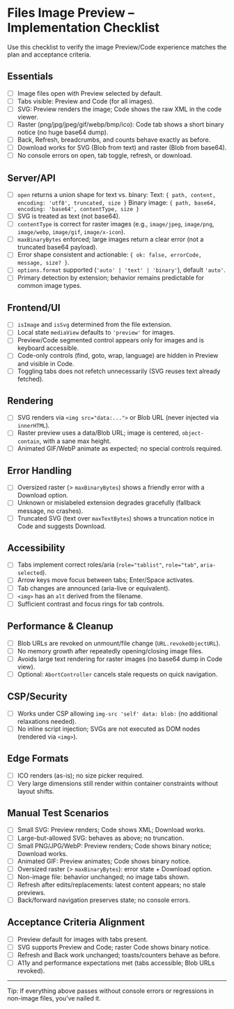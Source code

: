 # Files Image Preview – Implementation Checklist

Use this checklist to verify the image Preview/Code experience matches the plan and acceptance criteria.

## Essentials
- [ ] Image files open with Preview selected by default.
- [ ] Tabs visible: Preview and Code (for all images).
- [ ] SVG: Preview renders the image; Code shows the raw XML in the code viewer.
- [ ] Raster (png/jpg/jpeg/gif/webp/bmp/ico): Code tab shows a short binary notice (no huge base64 dump).
- [ ] Back, Refresh, breadcrumbs, and counts behave exactly as before.
- [ ] Download works for SVG (Blob from text) and raster (Blob from base64).
- [ ] No console errors on open, tab toggle, refresh, or download.

## Server/API
- [ ] `open` returns a union shape for text vs. binary:
      Text: `{ path, content, encoding: 'utf8', truncated, size }`
      Binary image: `{ path, base64, encoding: 'base64', contentType, size }`
- [ ] SVG is treated as text (not base64).
- [ ] `contentType` is correct for raster images (e.g., `image/jpeg`, `image/png`, `image/webp`, `image/gif`, `image/x-icon`).
- [ ] `maxBinaryBytes` enforced; large images return a clear error (not a truncated base64 payload).
- [ ] Error shape consistent and actionable: `{ ok: false, errorCode, message, size? }`.
- [ ] `options.format` supported (`'auto' | 'text' | 'binary'`), default `'auto'`.
- [ ] Primary detection by extension; behavior remains predictable for common image types.

## Frontend/UI
- [ ] `isImage` and `isSvg` determined from the file extension.
- [ ] Local state `mediaView` defaults to `'preview'` for images.
- [ ] Preview/Code segmented control appears only for images and is keyboard accessible.
- [ ] Code-only controls (find, goto, wrap, language) are hidden in Preview and visible in Code.
- [ ] Toggling tabs does not refetch unnecessarily (SVG reuses text already fetched).

## Rendering
- [ ] SVG renders via `<img src="data:...">` or Blob URL (never injected via `innerHTML`).
- [ ] Raster preview uses a data/Blob URL; image is centered, `object-contain`, with a sane max height.
- [ ] Animated GIF/WebP animate as expected; no special controls required.

## Error Handling
- [ ] Oversized raster (> `maxBinaryBytes`) shows a friendly error with a Download option.
- [ ] Unknown or mislabeled extension degrades gracefully (fallback message, no crashes).
- [ ] Truncated SVG (text over `maxTextBytes`) shows a truncation notice in Code and suggests Download.

## Accessibility
- [ ] Tabs implement correct roles/aria (`role="tablist"`, `role="tab"`, `aria-selected`).
- [ ] Arrow keys move focus between tabs; Enter/Space activates.
- [ ] Tab changes are announced (aria-live or equivalent).
- [ ] `<img>` has an `alt` derived from the filename.
- [ ] Sufficient contrast and focus rings for tab controls.

## Performance & Cleanup
- [ ] Blob URLs are revoked on unmount/file change (`URL.revokeObjectURL`).
- [ ] No memory growth after repeatedly opening/closing image files.
- [ ] Avoids large text rendering for raster images (no base64 dump in Code view).
- [ ] Optional: `AbortController` cancels stale requests on quick navigation.

## CSP/Security
- [ ] Works under CSP allowing `img-src 'self' data: blob:` (no additional relaxations needed).
- [ ] No inline script injection; SVGs are not executed as DOM nodes (rendered via `<img>`).

## Edge Formats
- [ ] ICO renders (as-is); no size picker required.
- [ ] Very large dimensions still render within container constraints without layout shifts.

## Manual Test Scenarios
- [ ] Small SVG: Preview renders; Code shows XML; Download works.
- [ ] Large-but-allowed SVG: behaves as above; no truncation.
- [ ] Small PNG/JPG/WebP: Preview renders; Code shows binary notice; Download works.
- [ ] Animated GIF: Preview animates; Code shows binary notice.
- [ ] Oversized raster (> `maxBinaryBytes`): error state + Download option.
- [ ] Non-image file: behavior unchanged; no image tabs shown.
- [ ] Refresh after edits/replacements: latest content appears; no stale previews.
- [ ] Back/forward navigation preserves state; no console errors.

## Acceptance Criteria Alignment
- [ ] Preview default for images with tabs present.
- [ ] SVG supports Preview and Code; raster Code shows binary notice.
- [ ] Refresh and Back work unchanged; toasts/counters behave as before.
- [ ] A11y and performance expectations met (tabs accessible; Blob URLs revoked).

---

Tip: If everything above passes without console errors or regressions in non-image files, you’ve nailed it.
